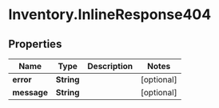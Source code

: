 # Inventory.InlineResponse404

## Properties

Name | Type | Description | Notes
------------ | ------------- | ------------- | -------------
**error** | **String** |  | [optional] 
**message** | **String** |  | [optional] 


